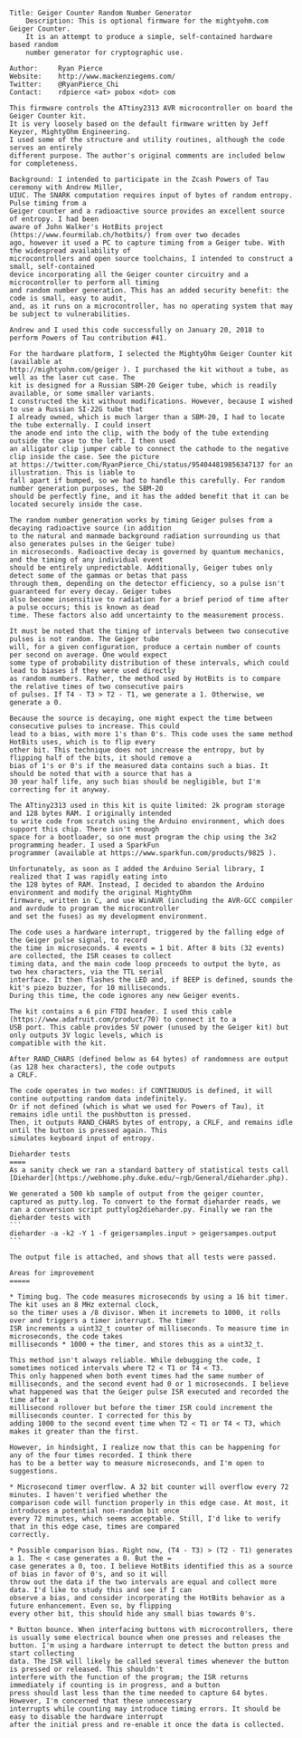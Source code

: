 	Title: Geiger Counter Random Number Generator
       	Description: This is optional firmware for the mightyohm.com Geiger Counter.
		It is an attempt to produce a simple, self-contained hardware based random
		number generator for cryptographic use.
		
	Author:		Ryan Pierce
	Website:	http://www.mackenziegems.com/
	Twitter:	@RyanPierce_Chi
	Contact:	rdpierce <at> pobox <dot> com
  
	This firmware controls the ATtiny2313 AVR microcontroller on board the Geiger Counter kit.
	It is very loosely based on the default firmware written by Jeff Keyzer, MightyOhm Engineering.
	I used some of the structure and utility routines, although the code serves an entirely
	different purpose. The author's original comments are included below for completeness.
	
	Background: I intended to participate in the Zcash Powers of Tau ceremony with Andrew Miller,
	UIUC. The SNARK computation requires input of bytes of random entropy. Pulse timing from a
	Geiger counter and a radioactive source provides an excellent source of entropy. I had been
	aware of John Walker's HotBits project (https://www.fourmilab.ch/hotbits/) from over two decades
	ago, however it used a PC to capture timing from a Geiger tube. With the widespread availability of 
	microcontrollers and open source toolchains, I intended to construct a small, self-contained
	device incorporating all the Geiger counter circuitry and a microcontroller to perform all timing
	and random number generation. This has an added security benefit: the code is small, easy to audit,
	and, as it runs on a microcontroller, has no operating system that may be subject to vulnerabilities.
	
	Andrew and I used this code successfully on January 20, 2018 to perform Powers of Tau contribution #41.
	
	For the hardware platform, I selected the MightyOhm Geiger Counter kit (available at
	http://mightyohm.com/geiger ). I purchased the kit without a tube, as well as the laser cut case. The
	kit is designed for a Russian SBM-20 Geiger tube, which is readily available, or some smaller variants.
	I constructed the kit without modifications. However, because I wished to use a Russian SI-22G tube that
	I already owned, which is much larger than a SBM-20, I had to locate the tube externally. I could insert
	the anode end into the clip, with the body of the tube extending outside the case to the left. I then used 
	an alligator clip jumper cable to connect the cathode to the negative clip inside the case. See the picture 
	at https://twitter.com/RyanPierce_Chi/status/954044819856347137 for an illustration. This is liable to
	fall apart if bumped, so we had to handle this carefully. For random number generation purposes, the SBM-20 
	should be perfectly fine, and it has the added benefit that it can be located securely inside the case.
	
	The random number generation works by timing Geiger pulses from a decaying radioactive source (in addition
	to the natural and manmade background radiation surrounding us that also generates pulses in the Geiger tube) 
	in microseconds. Radioactive decay is governed by quantum mechanics, and the timing of any individual event
	should be entirely unpredictable. Additionally, Geiger tubes only detect some of the gammas or betas that pass
	through them, depending on the detector efficiency, so a pulse isn't guaranteed for every decay. Geiger tubes 
	also become insensitive to radiation for a brief period of time after a pulse occurs; this is known as dead
	time. These factors also add uncertainty to the measurement process.
	
	It must be noted that the timing of intervals between two consecutive pulses is not random. The Geiger tube
	will, for a given configuration, produce a certain number of counts per second on average. One would expect
	some type of probability distribution of these intervals, which could lead to biases if they were used directly
	as random numbers. Rather, the method used by HotBits is to compare the relative times of two consecutive pairs
	of pulses. If T4 - T3 > T2 - T1, we generate a 1. Otherwise, we generate a 0.
	
	Because the source is decaying, one might expect the time between consecutive pulses to increase. This could
	lead to a bias, with more 1's than 0's. This code uses the same method HotBits uses, which is to flip every 
	other bit. This technique does not increase the entropy, but by flipping half of the bits, it should remove a 
	bias of 1's or 0's if the measured data contains such a bias. It should be noted that with a source that has a 
	30 year half life, any such bias should be negligible, but I'm correcting for it anyway.
	
	The ATtiny2313 used in this kit is quite limited: 2k program storage and 128 bytes RAM. I originally intended
	to write code from scratch using the Arduino environment, which does support this chip. There isn't enough
	space for a bootloader, so one must program the chip using the 3x2 programming header. I used a SparkFun
	programmer (available at https://www.sparkfun.com/products/9825 ).
	
	Unfortunately, as soon as I added the Arduino Serial library, I realized that I was rapidly eating into
	the 128 bytes of RAM. Instead, I decided to abandon the Arduino environment and modify the original MightyOhm
	firmware, written in C, and use WinAVR (including the AVR-GCC compiler and avrdude to program the microcontroller 
	and set the fuses) as my development environment.
	
	The code uses a hardware interrupt, triggered by the falling edge of the Geiger pulse signal, to record
	the time in microseconds. 4 events = 1 bit. After 8 bits (32 events) are collected, the ISR ceases to collect
	timing data, and the main code loop proceeds to output the byte, as two hex characters, via the TTL serial
	interface. It then flashes the LED and, if BEEP is defined, sounds the kit's piezo buzzer, for 10 milliseconds.
	During this time, the code ignores any new Geiger events.
	
	The kit contains a 6 pin FTDI header. I used this cable (https://www.adafruit.com/product/70) to connect it to a 
	USB port. This cable provides 5V power (unused by the Geiger kit) but only outputs 3V logic levels, which is 
	compatible with the kit.
	
	After RAND_CHARS (defined below as 64 bytes) of randomness are output (as 128 hex characters), the code outputs
	a CRLF.
	
	The code operates in two modes: if CONTINUOUS is defined, it will contine outputting random data indefinitely.
	Or if not defined (which is what we used for Powers of Tau), it remains idle until the pushbutton is pressed.
	Then, it outputs RAND_CHARS bytes of entropy, a CRLF, and remains idle until the button is pressed again. This
	simulates keyboard input of entropy.

	Dieharder tests
	====
	As a sanity check we ran a standard battery of statistical tests call [Dieharder](https://webhome.phy.duke.edu/~rgb/General/dieharder.php).
	
	We generated a 500 kb sample of output from the geiger counter, captured as putty.log. To convert to the format dieharder reads, we ran a conversion script puttylog2dieharder.py. Finally we ran the dieharder tests with
	```
	dieharder -a -k2 -Y 1 -f geigersamples.input > geigersampes.output
	```
	
	The output file is attached, and shows that all tests were passed.
	
	Areas for improvement
	=====
	
	* Timing bug. The code measures microseconds by using a 16 bit timer. The kit uses an 8 MHz external clock,
	so the timer uses a /8 divisor. When it incremets to 1000, it rolls over and triggers a timer interrupt. The timer
	ISR increments a uint32_t counter of milliseconds. To measure time in microseconds, the code takes 
	milliseconds * 1000 + the timer, and stores this as a uint32_t.
	
	This method isn't always reliable. While debugging the code, I sometimes noticed intervals where T2 < T1 or T4 < T3.
	This only happened when both event times had the same number of milliseconds, and the second event had 0 or 1 microseconds. I believe what happened was that the Geiger pulse ISR executed and recorded the time after a
	millisecond rollover but before the timer ISR could increment the milliseconds counter. I corrected for this by 
	adding 1000 to the second event time when T2 < T1 or T4 < T3, which makes it greater than the first.
	
	However, in hindsight, I realize now that this can be happening for any of the four times recorded. I think there
	has to be a better way to measure microseconds, and I'm open to suggestions.
	
	* Microsecond timer overflow. A 32 bit counter will overflow every 72 minutes. I haven't verified whether the
	comparison code will function properly in this edge case. At most, it introduces a potential non-random bit once
	every 72 minutes, which seems acceptable. Still, I'd like to verify that in this edge case, times are compared
	correctly.

	* Possible comparison bias. Right now, (T4 - T3) > (T2 - T1) generates a 1. The < case generates a 0. But the =
	case generates a 0, too. I believe HotBits identified this as a source of bias in favor of 0's, and so it will
	throw out the data if the two intervals are equal and collect more data. I'd like to study this and see if I can
	observe a bias, and consider incorporating the HotBits behavior as a future enhancement. Even so, by flipping 
	every other bit, this should hide any small bias towards 0's.
	
	* Button bounce. When interfacing buttons with microcontrollers, there is usually some electrical bounce when one presses and releases the button. I'm using a hardware interrupt to detect the button press and start collecting
	data. The ISR will likely be called several times whenever the button is pressed or released. This shouldn't
	interfere with the function of the program; the ISR returns immediately if counting is in progress, and a button
	press should last less than the time needed to capture 64 bytes. However, I'm concerned that these unnecessary
	interrupts while counting may introduce timing errors. It should be easy to disable the hardware interrupt 
	after the initial press and re-enable it once the data is collected.
